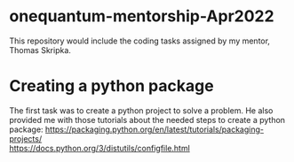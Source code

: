 # onequantum-mentorship-Apr2022
This repository would include the coding tasks assigned by my mentor, Thomas Skripka. <br>
# Creating a python package
The first task was to create a python project to solve a problem. He also provided me with those tutorials about the needed steps to create a python package:
https://packaging.python.org/en/latest/tutorials/packaging-projects/ <br>
https://docs.python.org/3/distutils/configfile.html
